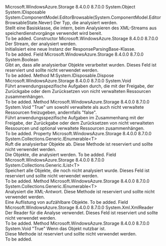 <Type Name="ResponseParsingBase&lt;T&gt;" FullName="Microsoft.WindowsAzure.Storage.Shared.Protocol.ResponseParsingBase&lt;T&gt;">
  <TypeSignature Language="C#" Value="public abstract class ResponseParsingBase&lt;T&gt; : IDisposable" />
  <TypeSignature Language="ILAsm" Value=".class public auto ansi abstract beforefieldinit ResponseParsingBase`1&lt;T&gt; extends System.Object implements class System.IDisposable" />
  <TypeSignature Language="DocId" Value="T:Microsoft.WindowsAzure.Storage.Shared.Protocol.ResponseParsingBase`1" />
  <TypeSignature Language="VB.NET" Value="Public MustInherit Class ResponseParsingBase(Of T)&#xA;Implements IDisposable" />
  <TypeSignature Language="F#" Value="type ResponseParsingBase&lt;'T&gt; = class&#xA;    interface IDisposable" />
  <AssemblyInfo>
    <AssemblyName>Microsoft.WindowsAzure.Storage</AssemblyName>
    <AssemblyVersion>8.4.0.0</AssemblyVersion>
    <AssemblyVersion>8.7.0.0</AssemblyVersion>
  </AssemblyInfo>
  <TypeParameters>
    <TypeParameter Name="T" />
  </TypeParameters>
  <Base>
    <BaseTypeName>System.Object</BaseTypeName>
  </Base>
  <Interfaces>
    <Interface>
      <InterfaceName>System.IDisposable</InterfaceName>
    </Interface>
  </Interfaces>
  <Attributes>
    <Attribute>
      <AttributeName>System.ComponentModel.EditorBrowsable(System.ComponentModel.EditorBrowsableState.Never)</AttributeName>
    </Attribute>
  </Attributes>
  <Docs>
    <typeparam name="T">Der Typ, die analysiert werden.</typeparam>
    <summary>
            Stellt eine Basisklasse, die intern, beim Analysieren des XML-Streams aus speicherdienstvorgänge verwendet wird bereit.
            </summary>
    <remarks>To be added.</remarks>
  </Docs>
  <Members>
    <Member MemberName=".ctor">
      <MemberSignature Language="C#" Value="protected ResponseParsingBase (System.IO.Stream stream);" />
      <MemberSignature Language="ILAsm" Value=".method familyhidebysig specialname rtspecialname instance void .ctor(class System.IO.Stream stream) cil managed" />
      <MemberSignature Language="DocId" Value="M:Microsoft.WindowsAzure.Storage.Shared.Protocol.ResponseParsingBase`1.#ctor(System.IO.Stream)" />
      <MemberSignature Language="F#" Value="new Microsoft.WindowsAzure.Storage.Shared.Protocol.ResponseParsingBase&lt;'T&gt; : System.IO.Stream -&gt; Microsoft.WindowsAzure.Storage.Shared.Protocol.ResponseParsingBase&lt;'T&gt;" Usage="new Microsoft.WindowsAzure.Storage.Shared.Protocol.ResponseParsingBase&lt;'T&gt; stream" />
      <MemberType>Constructor</MemberType>
      <AssemblyInfo>
        <AssemblyName>Microsoft.WindowsAzure.Storage</AssemblyName>
        <AssemblyVersion>8.4.0.0</AssemblyVersion>
        <AssemblyVersion>8.7.0.0</AssemblyVersion>
      </AssemblyInfo>
      <Parameters>
        <Parameter Name="stream" Type="System.IO.Stream" />
      </Parameters>
      <Docs>
        <param name="stream">Der Stream, der analysiert werden.</param>
        <summary>
            Initialisiert eine neue Instanz der ResponseParsingBase-Klasse.
            </summary>
        <remarks>To be added.</remarks>
      </Docs>
    </Member>
    <Member MemberName="allObjectsParsed">
      <MemberSignature Language="C#" Value="protected bool allObjectsParsed;" />
      <MemberSignature Language="ILAsm" Value=".field family bool allObjectsParsed" />
      <MemberSignature Language="DocId" Value="F:Microsoft.WindowsAzure.Storage.Shared.Protocol.ResponseParsingBase`1.allObjectsParsed" />
      <MemberSignature Language="VB.NET" Value="Protected allObjectsParsed As Boolean " />
      <MemberSignature Language="F#" Value="val mutable allObjectsParsed : bool" Usage="Microsoft.WindowsAzure.Storage.Shared.Protocol.ResponseParsingBase&lt;'T&gt;.allObjectsParsed" />
      <MemberType>Field</MemberType>
      <AssemblyInfo>
        <AssemblyName>Microsoft.WindowsAzure.Storage</AssemblyName>
        <AssemblyVersion>8.4.0.0</AssemblyVersion>
        <AssemblyVersion>8.7.0.0</AssemblyVersion>
      </AssemblyInfo>
      <ReturnValue>
        <ReturnType>System.Boolean</ReturnType>
      </ReturnValue>
      <Docs>
        <summary>
            Gibt an, dass alle analysierbar Objekte verarbeitet wurden. Dieses Feld ist reserviert und sollte nicht verwendet werden.
            </summary>
        <remarks>To be added.</remarks>
      </Docs>
    </Member>
    <Member MemberName="Dispose">
      <MemberSignature Language="C#" Value="public void Dispose ();" />
      <MemberSignature Language="ILAsm" Value=".method public hidebysig newslot virtual instance void Dispose() cil managed" />
      <MemberSignature Language="DocId" Value="M:Microsoft.WindowsAzure.Storage.Shared.Protocol.ResponseParsingBase`1.Dispose" />
      <MemberSignature Language="VB.NET" Value="Public Sub Dispose ()" />
      <MemberSignature Language="F#" Value="abstract member Dispose : unit -&gt; unit&#xA;override this.Dispose : unit -&gt; unit" Usage="responseParsingBase.Dispose " />
      <MemberType>Method</MemberType>
      <Implements>
        <InterfaceMember>M:System.IDisposable.Dispose</InterfaceMember>
      </Implements>
      <AssemblyInfo>
        <AssemblyName>Microsoft.WindowsAzure.Storage</AssemblyName>
        <AssemblyVersion>8.4.0.0</AssemblyVersion>
        <AssemblyVersion>8.7.0.0</AssemblyVersion>
      </AssemblyInfo>
      <ReturnValue>
        <ReturnType>System.Void</ReturnType>
      </ReturnValue>
      <Parameters />
      <Docs>
        <summary>
            Führt anwendungsspezifische Aufgaben durch, die mit der Freigabe, der Zurückgabe oder dem Zurücksetzen von nicht verwalteten Ressourcen zusammenhängen. 
            </summary>
        <remarks>To be added.</remarks>
      </Docs>
    </Member>
    <Member MemberName="Dispose">
      <MemberSignature Language="C#" Value="protected virtual void Dispose (bool disposing);" />
      <MemberSignature Language="ILAsm" Value=".method familyhidebysig newslot virtual instance void Dispose(bool disposing) cil managed" />
      <MemberSignature Language="DocId" Value="M:Microsoft.WindowsAzure.Storage.Shared.Protocol.ResponseParsingBase`1.Dispose(System.Boolean)" />
      <MemberSignature Language="VB.NET" Value="Protected Overridable Sub Dispose (disposing As Boolean)" />
      <MemberSignature Language="F#" Value="abstract member Dispose : bool -&gt; unit&#xA;override this.Dispose : bool -&gt; unit" Usage="responseParsingBase.Dispose disposing" />
      <MemberType>Method</MemberType>
      <AssemblyInfo>
        <AssemblyName>Microsoft.WindowsAzure.Storage</AssemblyName>
        <AssemblyVersion>8.4.0.0</AssemblyVersion>
        <AssemblyVersion>8.7.0.0</AssemblyVersion>
      </AssemblyInfo>
      <ReturnValue>
        <ReturnType>System.Void</ReturnType>
      </ReturnValue>
      <Parameters>
        <Parameter Name="disposing" Type="System.Boolean" />
      </Parameters>
      <Docs>
        <param name="disposing">
          <c>"True"</c> um sowohl verwaltete als auch nicht verwaltete Ressourcen freizugeben, andernfalls <c>"false"</c>.</param>
        <summary>
            Führt anwendungsspezifische Aufgaben im Zusammenhang mit der Freigabe, der Zurückgabe oder dem Zurücksetzen von nicht verwalteten Ressourcen und optional verwaltete Ressourcen zusammenhängen.
            </summary>
        <remarks>To be added.</remarks>
      </Docs>
    </Member>
    <Member MemberName="ObjectsToParse">
      <MemberSignature Language="C#" Value="protected System.Collections.Generic.IEnumerable&lt;T&gt; ObjectsToParse { get; }" />
      <MemberSignature Language="ILAsm" Value=".property instance class System.Collections.Generic.IEnumerable`1&lt;!T&gt; ObjectsToParse" />
      <MemberSignature Language="DocId" Value="P:Microsoft.WindowsAzure.Storage.Shared.Protocol.ResponseParsingBase`1.ObjectsToParse" />
      <MemberSignature Language="VB.NET" Value="Protected ReadOnly Property ObjectsToParse As IEnumerable(Of T)" />
      <MemberSignature Language="F#" Value="member this.ObjectsToParse : seq&lt;'T&gt;" Usage="Microsoft.WindowsAzure.Storage.Shared.Protocol.ResponseParsingBase&lt;'T&gt;.ObjectsToParse" />
      <MemberType>Property</MemberType>
      <AssemblyInfo>
        <AssemblyName>Microsoft.WindowsAzure.Storage</AssemblyName>
        <AssemblyVersion>8.4.0.0</AssemblyVersion>
        <AssemblyVersion>8.7.0.0</AssemblyVersion>
      </AssemblyInfo>
      <ReturnValue>
        <ReturnType>System.Collections.Generic.IEnumerable&lt;T&gt;</ReturnType>
      </ReturnValue>
      <Docs>
        <summary>
            Ruft die analysierbar Objekte ab. Diese Methode ist reserviert und sollte nicht verwendet werden.
            </summary>
        <value>Die Objekte, die analysiert werden.</value>
        <remarks>To be added.</remarks>
      </Docs>
    </Member>
    <Member MemberName="outstandingObjectsToParse">
      <MemberSignature Language="C#" Value="protected System.Collections.Generic.IList&lt;T&gt; outstandingObjectsToParse;" />
      <MemberSignature Language="ILAsm" Value=".field family class System.Collections.Generic.IList`1&lt;!T&gt; outstandingObjectsToParse" />
      <MemberSignature Language="DocId" Value="F:Microsoft.WindowsAzure.Storage.Shared.Protocol.ResponseParsingBase`1.outstandingObjectsToParse" />
      <MemberSignature Language="VB.NET" Value="Protected outstandingObjectsToParse As IList(Of T) " />
      <MemberSignature Language="F#" Value="val mutable outstandingObjectsToParse : System.Collections.Generic.IList&lt;'T&gt;" Usage="Microsoft.WindowsAzure.Storage.Shared.Protocol.ResponseParsingBase&lt;'T&gt;.outstandingObjectsToParse" />
      <MemberType>Field</MemberType>
      <AssemblyInfo>
        <AssemblyName>Microsoft.WindowsAzure.Storage</AssemblyName>
        <AssemblyVersion>8.4.0.0</AssemblyVersion>
        <AssemblyVersion>8.7.0.0</AssemblyVersion>
      </AssemblyInfo>
      <ReturnValue>
        <ReturnType>System.Collections.Generic.IList&lt;T&gt;</ReturnType>
      </ReturnValue>
      <Docs>
        <summary>
            Speichert alle Objekte, die noch nicht analysiert wurde. Dieses Feld ist reserviert und sollte nicht verwendet werden.
            </summary>
        <remarks>To be added.</remarks>
      </Docs>
    </Member>
    <Member MemberName="ParseXml">
      <MemberSignature Language="C#" Value="protected abstract System.Collections.Generic.IEnumerable&lt;T&gt; ParseXml ();" />
      <MemberSignature Language="ILAsm" Value=".method familyhidebysig newslot virtual instance class System.Collections.Generic.IEnumerable`1&lt;!T&gt; ParseXml() cil managed" />
      <MemberSignature Language="DocId" Value="M:Microsoft.WindowsAzure.Storage.Shared.Protocol.ResponseParsingBase`1.ParseXml" />
      <MemberSignature Language="VB.NET" Value="Protected MustOverride Function ParseXml () As IEnumerable(Of T)" />
      <MemberSignature Language="F#" Value="abstract member ParseXml : unit -&gt; seq&lt;'T&gt;" Usage="responseParsingBase.ParseXml " />
      <MemberType>Method</MemberType>
      <AssemblyInfo>
        <AssemblyName>Microsoft.WindowsAzure.Storage</AssemblyName>
        <AssemblyVersion>8.4.0.0</AssemblyVersion>
        <AssemblyVersion>8.7.0.0</AssemblyVersion>
      </AssemblyInfo>
      <ReturnValue>
        <ReturnType>System.Collections.Generic.IEnumerable&lt;T&gt;</ReturnType>
      </ReturnValue>
      <Parameters />
      <Docs>
        <summary>
            Analysiert die XML-Antwort. Diese Methode ist reserviert und sollte nicht verwendet werden.
            </summary>
        <returns>Eine Auflistung von aufzählbare Objekte.</returns>
        <remarks>To be added.</remarks>
      </Docs>
    </Member>
    <Member MemberName="reader">
      <MemberSignature Language="C#" Value="protected System.Xml.XmlReader reader;" />
      <MemberSignature Language="ILAsm" Value=".field family class System.Xml.XmlReader reader" />
      <MemberSignature Language="DocId" Value="F:Microsoft.WindowsAzure.Storage.Shared.Protocol.ResponseParsingBase`1.reader" />
      <MemberSignature Language="VB.NET" Value="Protected reader As XmlReader " />
      <MemberSignature Language="F#" Value="val mutable reader : System.Xml.XmlReader" Usage="Microsoft.WindowsAzure.Storage.Shared.Protocol.ResponseParsingBase&lt;'T&gt;.reader" />
      <MemberType>Field</MemberType>
      <AssemblyInfo>
        <AssemblyName>Microsoft.WindowsAzure.Storage</AssemblyName>
        <AssemblyVersion>8.4.0.0</AssemblyVersion>
        <AssemblyVersion>8.7.0.0</AssemblyVersion>
      </AssemblyInfo>
      <ReturnValue>
        <ReturnType>System.Xml.XmlReader</ReturnType>
      </ReturnValue>
      <Docs>
        <summary>
            Der Reader für die Analyse verwendet. Dieses Feld ist reserviert und sollte nicht verwendet werden.
            </summary>
        <remarks>To be added.</remarks>
      </Docs>
    </Member>
    <Member MemberName="Variable">
      <MemberSignature Language="C#" Value="protected void Variable (ref bool consumable);" />
      <MemberSignature Language="ILAsm" Value=".method familyhidebysig instance void Variable(bool&amp; consumable) cil managed" />
      <MemberSignature Language="DocId" Value="M:Microsoft.WindowsAzure.Storage.Shared.Protocol.ResponseParsingBase`1.Variable(System.Boolean@)" />
      <MemberSignature Language="VB.NET" Value="Protected Sub Variable (ByRef consumable As Boolean)" />
      <MemberSignature Language="F#" Value="member this.Variable :  -&gt; unit" Usage="responseParsingBase.Variable consumable" />
      <MemberType>Method</MemberType>
      <AssemblyInfo>
        <AssemblyName>Microsoft.WindowsAzure.Storage</AssemblyName>
        <AssemblyVersion>8.4.0.0</AssemblyVersion>
        <AssemblyVersion>8.7.0.0</AssemblyVersion>
      </AssemblyInfo>
      <ReturnValue>
        <ReturnType>System.Void</ReturnType>
      </ReturnValue>
      <Parameters>
        <Parameter Name="consumable" Type="System.Boolean&amp;" RefType="ref" />
      </Parameters>
      <Docs>
        <param name="consumable">
          <c>"True"</c> Wenn das Objekt nutzbar ist.</param>
        <summary>
            Diese Methode ist reserviert und sollte nicht verwendet werden.
            </summary>
        <remarks>To be added.</remarks>
      </Docs>
    </Member>
  </Members>
</Type>